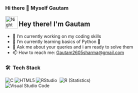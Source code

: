 ### Hi there 👋 Myself Gautam
<img alt="Night Coding" src="./assets/Hand%20Wave.gif" width='40' align="left"/><h2>Hey there! I'm Gautam</h2>


- 🔭 I’m currently working on my coding skills
- 🌱 I’m currently learning basics of Python :snake: 
- 💬 Ask me about your queries and i am ready to solve them 
- 📫 How to reach me: Gautam2605sharma@gmail.com
 

### 🛠 &nbsp;Tech Stack
![C](https://img.shields.io/badge/c-%2300599C.svg?style=for-the-badge&logo=c&logoColor=white)
![HTML5](https://img.shields.io/badge/html5-%23E34F26.svg?style=for-the-badge&logo=html5&logoColor=white)
![RStudio](https://img.shields.io/badge/-RStudio-05122A?style=flat&logo=rstudio)&nbsp;
![R (Statistics)](https://img.shields.io/badge/-R-05122A?style=flat&logo=R&logoColor=276DC3)\
![Visual Studio Code](https://img.shields.io/badge/-Visual%20Studio%20Code-05122A?style=flat&logo=visual-studio-code&logoColor=007ACC)&nbsp;










